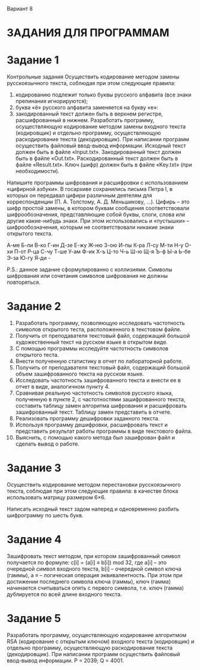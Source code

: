 Вариант 8
# ЗАДАНИЯ ДЛЯ ПРОГРАММАМ
# Задание 1
Контрольные задания
Осуществить кодирование методом замены русскоязычного текста, 
соблюдая при этом следующие правила:
1) кодированию подлежит только буквы русского алфавита (все знаки 
препинания игнорируются);
2) буква «ё» русского алфавита заменяется на букву «е»:
3) закодированный текст должен быть в верхнем регистре, расшифрованный в нижнем.
Разработать программу, осуществляющую кодирование методом замены входного текста (кодировщик) и отдельно программу, осуществляющую раскодирование текста (декодировщик). При написании программ осуществить файловый ввод-вывод информации.
Исходный текст должен быть в файле «Input.txt».
Закодированный текст должен быть в файле «Out.txt».
Раскодированный текст должен быть в файле «Result.txt».
Ключ (шифр) должен быть в файле «Key.txt» (при необходимости).

Напишите программы шифрования и расшифровки с использованием «цифирной азбуки». В госархиве сохранились письма Петра 
I, в которых он передавал цифири различным деятелям для корреспонденции (П. А. Толстому, А. Д. Меньшикову, …). Цифирь –
это шифр простой замены, в котором буквам сообщения соответствовали шифрообозначения, представляющие собой буквы, слоги, слова или другие какие-нибудь знаки. При этом использовались и «пустышки» – шифрообозначения, которым не соответствовали никакие знаки открытого текста.

А-ме Б-ли В-ко Г-ин Д-зе Е-жу Ж-ню З-ою И-пы К-ра
Л-су М-ти Н-у О-хи П-от Р-ца С-чу Т-ше У-ам Ф-ик
Х-ъ Ц-то Ч-ь Ш-ю Щ-я Ъ-ф Ы-а Ь-бе Э-за Ю-гу
Я-ди -

P.S.: данное задание сформулированно с коллизиями. Символы шифрования или сочетания символов шифрования не должны повторяться. 

# Задание 2
1. Разработать программу, позволяющую исследовать частотность символов открытого теста, расположенного в текстовом файле.
3. Получить от преподавателя текстовый файл, содержащий большой художественный текст на русском языке в открытом виде.
4. С помощью программы исследуйте частотность символов открытого теста.
5. Внести полученную статистику в отчет по лабораторной работе.
6. Получить от преподавателя текстовый файл, содержащий
большой объем зашифрованного текста на русском языке.
7. Исследовать частотность зашифрованного текста и внести ее в
отчет в виде, аналогичном пункту 4.
8. Сравнивая реальную частотность символов русского языка, полученную в пункте 2, с частотностями зашифрованного текста, составить
таблицу замен алгоритма шифрования и расшифровать зашифрованный текст. Таблицу замен представить в отчете.
9. Реализовать программу дешифровки заданного текста.
10. Используя программу дешифровки, расшифровать текст и представить результат работы программы в виде текстового файла.
11. Выяснить, с помощью какого метода был зашифрован файл и сделать вывод о работе.

# Задание 3
Осуществить кодирование методом перестановки русскоязычного
текста, соблюдая при этом следующие правила: в качестве блока использовать матрицу размером 6×6.

Написать исходный текст задом наперед и одновременно разбить
шифрограмму по шесть букв.

# Задание 4
Зашифровать текст методом, при котором зашифрованный символ получается по формуле: c[i] = (a[i] ≡ b[i]) mod 32, где a[i] – это
очередной символ входного текста, b[i] – очередной символ ключа (гаммы), а ≡ – логическая операция эквивалентность. При этом
при достижении последнего символа ключа (гаммы), ключ (гамма) начинается считываться опять с первого символа, т.е. ключ
(гамма) дублируется по всей длине входного текста. 

# Задание 5
Разработать программу, осуществляющую кодирование алгоритмом
RSA (кодирование с открытым ключом) входного текста (кодировщик) и отдельно программу, осуществляющую раскодирование текста (декодировщик). При написании программ осуществить файловый ввод-вывод информации.
P = 2039;
Q = 4001.
